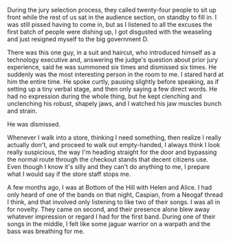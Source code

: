 During the jury selection process, they called twenty-four people to sit up front while the rest of us sat in the audience section, on standby to fill in. I was still pissed having to come in, but as I listened to all the excuses the first batch of people were dishing up, I got disgusted with the weaseling and just resigned myself to the big government D. 

There was this one guy, in a suit and haircut, who introduced himself as a technology executive and, answering the judge's question about prior jury experience, said he was summoned six times and dismissed six times. He suddenly was the most interesting person in the room to me. I stared hard at him the entire time. He spoke curtly, pausing slightly before speaking, as if setting up a tiny verbal stage, and then only saying a few direct words. He had no expression during the whole thing, but he kept clenching and unclenching his robust, shapely jaws, and I watched his jaw muscles bunch and strain.

He was dismissed.

Whenever I walk into a store, thinking I need something, then realize I really actually don't, and proceed to walk out empty-handed, I always think I look really suspicious, the way I'm heading straight for the door and bypassing the normal route through the checkout stands that decent citizens use. Even though I know it's silly and they can't do anything to me, I prepare what I would say if the store staff stops me.

A few months ago, I was at Bottom of the Hill with Helen and Alice. I had only heard of one of the bands on that night, Caspian, from a Neogaf thread I think, and that involved only listening to like two of their songs. I was all in for novelty. They came on second, and their presence alone blew away whatever impression or regard I had for the first band. During one of their songs in the middle, I felt like some jaguar warrior on a warpath and the bass was breathing for me.
